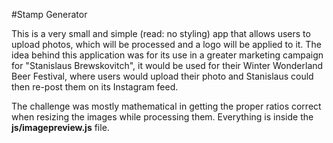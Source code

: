 #Stamp Generator

This is a very small and simple (read: no styling) app that allows users to upload photos, which will be processed and a logo will be applied to it. The idea behind this application was for its use in a greater marketing campaign for "Stanislaus Brewskovitch", it would be used for their Winter Wonderland Beer Festival, where users would upload their photo and Stanislaus could then re-post them on its Instagram feed. 

The challenge was mostly mathematical in getting the proper ratios correct when resizing the images while processing them. Everything is inside the **js/imagepreview.js** file.